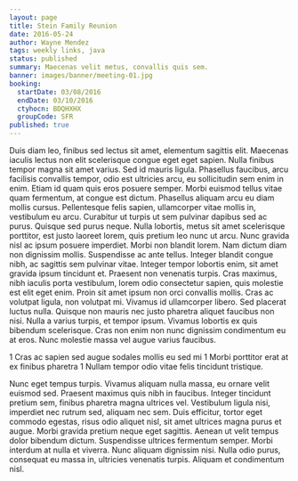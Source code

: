 ```yaml
---
layout: page
title: Stein Family Reunion
date: 2016-05-24
author: Wayne Mendez
tags: weekly links, java
status: published
summary: Maecenas velit metus, convallis quis sem.
banner: images/banner/meeting-01.jpg
booking:
  startDate: 03/08/2016
  endDate: 03/10/2016
  ctyhocn: BDQHXHX
  groupCode: SFR
published: true
---
```

Duis diam leo, finibus sed lectus sit amet, elementum sagittis elit. Maecenas iaculis lectus non elit scelerisque congue eget eget sapien. Nulla finibus tempor magna sit amet varius. Sed id mauris ligula. Phasellus faucibus, arcu facilisis convallis tempor, odio est ultricies arcu, eu sollicitudin sem enim in enim. Etiam id quam quis eros posuere semper. Morbi euismod tellus vitae quam fermentum, at congue est dictum. Phasellus aliquam arcu eu diam mollis cursus. Pellentesque felis sapien, ullamcorper vitae mollis in, vestibulum eu arcu. Curabitur ut turpis ut sem pulvinar dapibus sed ac purus. Quisque sed purus neque. Nulla lobortis, metus sit amet scelerisque porttitor, est justo laoreet lorem, quis pretium leo nunc ut arcu. Nunc gravida nisl ac ipsum posuere imperdiet. Morbi non blandit lorem.
Nam dictum diam non dignissim mollis. Suspendisse ac ante tellus. Integer blandit congue nibh, ac sagittis sem pulvinar vitae. Integer tempor lobortis enim, sit amet gravida ipsum tincidunt et. Praesent non venenatis turpis. Cras maximus, nibh iaculis porta vestibulum, lorem odio consectetur sapien, quis molestie est elit eget enim. Proin sit amet ipsum non orci convallis mollis. Cras ac volutpat ligula, non volutpat mi. Vivamus id ullamcorper libero. Sed placerat luctus nulla. Quisque non mauris nec justo pharetra aliquet faucibus non nisi. Nulla a varius turpis, et tempor ipsum. Vivamus lobortis ex quis bibendum scelerisque. Cras non enim non nunc dignissim condimentum eu at eros. Nunc molestie massa vel augue varius faucibus.

1 Cras ac sapien sed augue sodales mollis eu sed mi
1 Morbi porttitor erat at ex finibus pharetra
1 Nullam tempor odio vitae felis tincidunt tristique.

Nunc eget tempus turpis. Vivamus aliquam nulla massa, eu ornare velit euismod sed. Praesent maximus quis nibh in faucibus. Integer tincidunt pretium sem, finibus pharetra magna ultrices vel. Vestibulum ligula nisi, imperdiet nec rutrum sed, aliquam nec sem. Duis efficitur, tortor eget commodo egestas, risus odio aliquet nisl, sit amet ultrices magna purus et augue. Morbi gravida pretium neque eget sagittis. Aenean ut velit tempus dolor bibendum dictum. Suspendisse ultrices fermentum semper. Morbi interdum at nulla et viverra. Nunc aliquam dignissim nisi. Nulla odio purus, consequat eu massa in, ultricies venenatis turpis. Aliquam et condimentum nisl.
